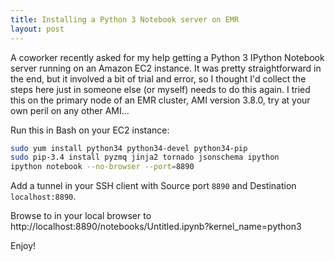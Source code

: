 ```yaml
---
title: Installing a Python 3 Notebook server on EMR
layout: post
---
```


A coworker recently asked for my help getting a Python 3 IPython Notebook server running on an Amazon EC2 instance. It was pretty straightforward in the end, but it involved a bit of trial and error, so I thought I'd collect the steps here just in someone else (or myself) needs to do this again. I tried this on the primary node of an  EMR cluster, AMI version 3.8.0, try at your own peril on any other AMI...

Run this in Bash on your EC2 instance:
```bash
sudo yum install python34 python34-devel python34-pip
sudo pip-3.4 install pyzmq jinja2 tornado jsonschema ipython
ipython notebook --no-browser --port=8890
```
Add a tunnel in your SSH client with Source port `8890` and Destination `localhost:8890`.

Browse to in your local browser to
http://localhost:8890/notebooks/Untitled.ipynb?kernel_name=python3

Enjoy!
